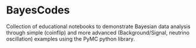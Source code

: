 # BayesCodes
Collection of educational notebooks to demonstrate Bayesian data analysis through simple (coinflip) and more advanced (Background/Signal, neutrino oscillation) examples using the PyMC python library.
